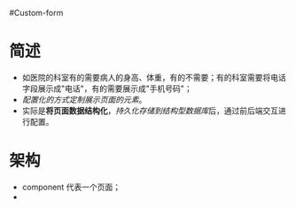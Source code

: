 #Custom-form

# 简述
- 如医院的科室有的需要病人的身高、体重，有的不需要；有的科室需要将电话字段展示成"电话"，有的需要展示成"手机号码"；
- *配置化的方式定制展示页面的元素*。
- 实际是**将页面数据结构化**，*持久化存储到结构型数据库*后，通过前后端交互进行配置。

# 架构
- component 代表一个页面；
- 
